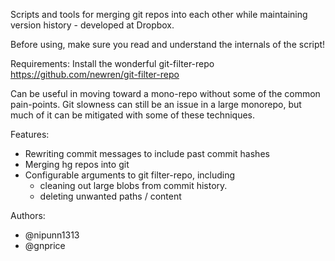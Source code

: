 Scripts and tools for merging git repos into each other while
maintaining version history - developed at Dropbox.

Before using, make sure you read and understand the internals of the
script!

Requirements:
Install the wonderful git-filter-repo https://github.com/newren/git-filter-repo

Can be useful in moving toward a mono-repo without some of the common
pain-points. Git slowness can still be an issue in a large monorepo, but
much of it can be mitigated with some of these techniques.

Features:
- Rewriting commit messages to include past commit hashes
- Merging hg repos into git
- Configurable arguments to git filter-repo, including
  - cleaning out large blobs from commit history.
  - deleting unwanted paths / content

Authors:
- @nipunn1313
- @gnprice
